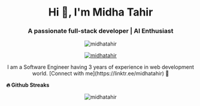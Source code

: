 <h1 align="center">Hi 👋, I'm Midha Tahir</h1>
<h3 align="center">A passionate full-stack developer | AI Enthusiast </h3> <p align="center"> <img src="https://komarev.com/ghpvc/?username=midhatahir&label=Profile%20views&color=0e75b6&style=flat" alt="midhatahir" /> </p>

<p align="center"> <a href="https://github.com/ryo-ma/github-profile-trophy"><img src="https://github-profile-trophy.vercel.app/?username=midhatahir" alt="midhatahir" /></a> </p>



<p align="center"> I am a Software Engineer having 3 years of experience in web development world. [Connect with me](https://linktr.ee/midhatahir) 🔗 </p>

<b>🔥 Github Streaks</b>
<p align="center"><img src="https://github-readme-streak-stats.herokuapp.com/?user=midhatahir&theme=black-ice&hide_border=true&stroke=0000&background=0D1117&ring=e05397&fire=e05397&currStreakLabel=e05397&bg_color=30,e96443,904e95&title_color=fff&text_color=fff" alt="midhatahir" /></p>
